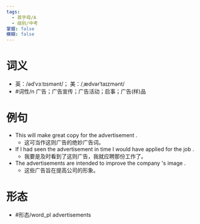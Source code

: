 ```yaml
---
tags:
  - 首字母/A
  - 级别/中考
掌握: false
模糊: false
---
```

# 词义
- 英：/ədˈvɜːtɪsmənt/； 美：/ˌædvərˈtaɪzmənt/
- #词性/n  广告；广告宣传；广告活动；启事；广告(样)品
# 例句
- This will make great copy for the advertisement .
	- 这可当作这则广告的绝妙广告词。
- If I had seen the advertisement in time I would have applied for the job .
	- 我要是及时看到了这则广告，我就应聘那份工作了。
- The advertisements are intended to improve the company 's image .
	- 这些广告旨在提高公司的形象。
# 形态
- #形态/word_pl advertisements
